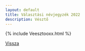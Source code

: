 ```yaml
---
layout: default
title: Választási névjegyzék 2022
description: Vésztő
---
```


{% include Veesztooxx.html %}

[Vissza](./)